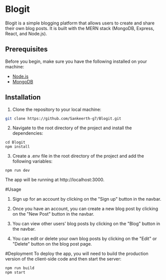 # Blogit

Blogit is a simple blogging platform that allows users to create and share their own blog posts. It is built with the MERN stack (MongoDB, Express, React, and Node.js).

## Prerequisites

Before you begin, make sure you have the following installed on your machine:

- [Node.js](https://nodejs.org/en/)
- [MongoDB](https://www.mongodb.com/)

## Installation

1. Clone the repository to your local machine:

```bash
git clone https://github.com/Sankeerth-g7/Blogit.git
```

2. Navigate to the root directory of the project and install the dependencies:
```
cd Blogit
npm install
```
3. Create a .env file in the root directory of the project and add the following variables:
```
npm run dev
```
The app will be running at http://localhost:3000.

#Usage
1. Sign up for an account by clicking on the "Sign up" button in the navbar.

2. Once you have an account, you can create a new blog post by clicking on the "New Post" button in the navbar.

3. You can view other users' blog posts by clicking on the "Blog" button in the navbar.

4. You can edit or delete your own blog posts by clicking on the "Edit" or "Delete" button on the blog post page.

#Deployment
To deploy the app, you will need to build the production version of the client-side code and then start the server:
```
npm run build
npm start
```
